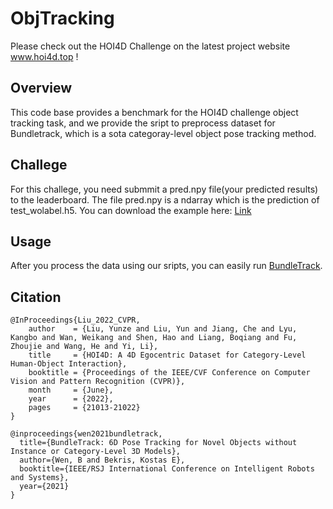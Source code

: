 # ObjTracking
Please check out the HOI4D Challenge on the latest project website www.hoi4d.top !
## Overview
This code base provides a benchmark for the HOI4D challenge object tracking task, and we provide the sript to preprocess dataset for Bundletrack, which is a sota categoray-level object pose tracking method.
## Challege
For this challege, you need submmit a pred.npy file(your predicted results) to the leaderboard. The file pred.npy is a ndarray which is the prediction of test_wolabel.h5. You can download the example here: [Link](https://1drv.ms/u/s!ApQF_e_bw-USgjQCKg9hGJIijeqs?e=eGfohd)

## Usage
After you process the data using our sripts, you can easily run [BundleTrack](https://github.com/wenbowen123/BundleTrack).
## Citation
```
@InProceedings{Liu_2022_CVPR,
    author    = {Liu, Yunze and Liu, Yun and Jiang, Che and Lyu, Kangbo and Wan, Weikang and Shen, Hao and Liang, Boqiang and Fu, Zhoujie and Wang, He and Yi, Li},
    title     = {HOI4D: A 4D Egocentric Dataset for Category-Level Human-Object Interaction},
    booktitle = {Proceedings of the IEEE/CVF Conference on Computer Vision and Pattern Recognition (CVPR)},
    month     = {June},
    year      = {2022},
    pages     = {21013-21022}
}
```
```
@inproceedings{wen2021bundletrack,
  title={BundleTrack: 6D Pose Tracking for Novel Objects without Instance or Category-Level 3D Models},
  author={Wen, B and Bekris, Kostas E},
  booktitle={IEEE/RSJ International Conference on Intelligent Robots and Systems},
  year={2021}
}
```

